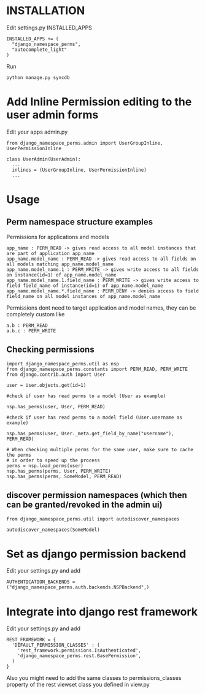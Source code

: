 # INSTALLATION

Edit settings.py INSTALLED_APPS

    INSTALLED_APPS += (
      "django_namespace_perms",
      "autocomplete_light"
    )

Run
   
    python manage.py syncdb

# Add Inline Permission editing to the user admin forms

Edit your apps admin.py
  
    from django_namespace_perms.admin import UserGroupInline, UserPermissionInline

    class UserAdmin(UserAdmin):
      ...
      inlines = (UserGroupInline, UserPermissionInline)
      ...

# Usage

## Perm namespace structure examples

Permissions for applications and models

    app_name : PERM_READ -> gives read access to all model instances that are part of application app_name
    app_name.model_name : PERM_READ -> gives read access to all fields on all models matching app_name.model_name
    app_name.model_name.1 : PERM_WRITE -> gives write access to all fields on instance(id=1) of app_name.model_name
    app_name.model_name.1.field_name : PERM_WRITE -> gives write access to field field_name of instance(id=1) of app_name.model_name
    app_name.model_name.*.field_name : PERM_DENY -> denies access to field field_name on all model instances of app_name.model_name

Permissions dont need to target application and model names, they can be completely custom like

    a.b : PERM_READ
    a.b.c : PERM_WRITE

## Checking permissions

    import django_namespace_perms.util as nsp
    from django_namespace_perms.constants import PERM_READ, PERM_WRITE
    from django.contrib.auth import User

    user = User.objects.get(id=1)

    #check if user has read perms to a model (User as example)

    nsp.has_perms(user, User, PERM_READ)

    #check if user has read perms to a model field (User.username as example)

    nsp.has_perms(user, User._meta.get_field_by_name("username"), PERM_READ)

    # When checking multiple perms for the same user, make sure to cache the perms
    # in order to speed up the process
    perms = nsp.load_perms(user)
    nsp.has_perms(perms, User, PERM_WRITE)
    nsp.has_perms(perms, SomeModel, PERM_READ)


## discover permission namespaces (which then can be granted/revoked in the admin ui)

    from django_namespace_perms.util import autodiscover_namespaces

    autodiscover_namespaces(SomeModel)

# Set as django permission backend

Edit your settings.py and add 

    AUTHENTICATION_BACKENDS = ("django_namespace_perms.auth.backends.NSPBackend",)

# Integrate into django rest framework

Edit your settings.py and add

    REST_FRAMEWORK = {
      'DEFAULT_PERMISSION_CLASSES' : (
        'rest_framework.permissions.IsAuthenticated',
        'django_namespace_perms.rest.BasePermission',
      )
    }

Also you might need to add the same classes to permissions_classes property of the rest viewset class you defined in view.py
